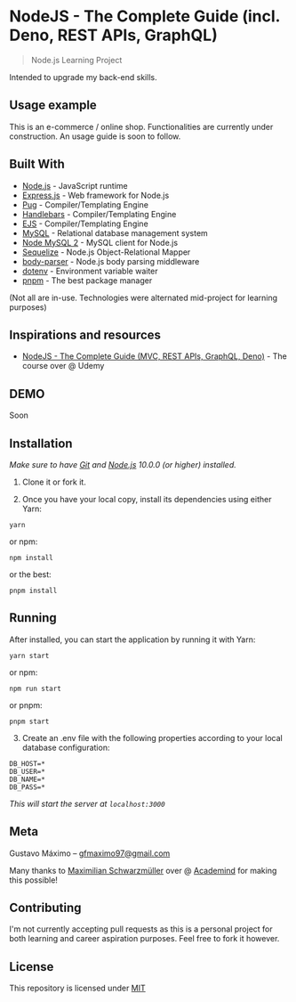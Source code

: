 # NodeJS - The Complete Guide (incl. Deno, REST APIs, GraphQL)
> Node.js Learning Project

Intended to upgrade my back-end skills.

## Usage example

This is an e-commerce / online shop. Functionalities are currently under construction.
An usage guide is soon to follow.

## Built With

* [Node.js](https://nodejs.org/en/) - JavaScript runtime
* [Express.js](https://expressjs.com/) - Web framework for Node.js
* [Pug](https://pugjs.org/api/getting-started.html) - Compiler/Templating Engine
* [Handlebars](https://handlebarsjs.com/) - Compiler/Templating Engine
* [EJS](https://ejs.co/) - Compiler/Templating Engine
* [MySQL](https://www.mysql.com/) - Relational database management system
* [Node MySQL 2](https://www.npmjs.com/package/mysql2) - MySQL client for Node.js
* [Sequelize](https://sequelize.org/) - Node.js Object-Relational Mapper
* [body-parser](https://www.npmjs.com/package/body-parser) - Node.js body parsing middleware
* [dotenv](https://www.npmjs.com/package/dotenv) - Environment variable waiter
* [pnpm](https://www.npmjs.com/package/pnpm) - The best package manager

(Not all are in-use. Technologies were alternated mid-project for learning purposes)

## Inspirations and resources

* [NodeJS - The Complete Guide (MVC, REST APIs, GraphQL, Deno)](https://www.udemy.com/course/nodejs-the-complete-guide/) - The course over @ Udemy

## DEMO

<!-- ![](public/demo.gif) -->
Soon

## Installation

*Make sure to have [Git](http://git-scm.com/) and [Node.js](http://nodejs.org/) 10.0.0 (or higher) installed.*

1. Clone it or fork it.

2. Once you have your local copy, install its dependencies using either Yarn:

```
yarn
```

or npm:

```
npm install
```

or the best:

```
pnpm install
```


## Running

After installed, you can start the application by running it with Yarn:

```
yarn start
```

or npm:

```
npm run start
```

or pnpm:

```
pnpm start
```

3. Create an .env file with the following properties according to your local database configuration:

```
DB_HOST=*
DB_USER=*
DB_NAME=*
DB_PASS=*
```

*This will start the server at `localhost:3000`*
<!-- (if you didn't change the `PORT` property on `.env`) -->

## Meta

Gustavo Máximo – gfmaximo97@gmail.com

Many thanks to [Maximilian Schwarzmüller](https://twitter.com/maxedapps?ref_src=twsrc%5Egoogle%7Ctwcamp%5Eserp%7Ctwgr%5Eauthor) over @ [Academind](https://academind.com/) for making this possible!

## Contributing

I'm not currently accepting pull requests as this is a personal project for both learning and career aspiration purposes.
Feel free to fork it however.

## License

This repository is licensed under [MIT](https://opensource.org/licenses/MIT)
